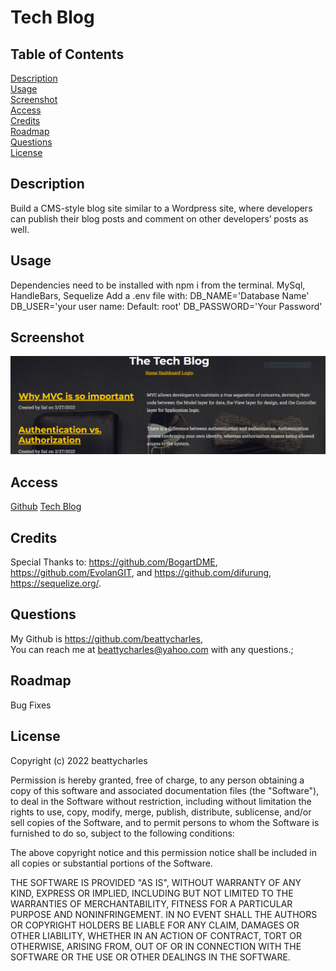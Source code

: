 # Tech Blog

## Table of Contents
[Description](#description)<br>
[Usage](#usage)<br>
[Screenshot](#screenshot)<br>
[Access](#access)<br>
[Credits](#credits)<br>
[Roadmap](#roadmap)<br>
[Questions](#questions)<br>
[License](#license)

## Description
 Build a CMS-style blog site similar to a Wordpress site, where developers can publish their 
 blog posts and comment on other developers’ posts as well. 

## Usage
Dependencies need to be installed with npm i from the terminal.
MySql, HandleBars,  Sequelize
Add a .env file with: 
DB_NAME='Database Name'
DB_USER='your user name: Default: root'
DB_PASSWORD='Your Password'

## Screenshot
![Screenshot](./public/assits/TechBlog.PNG)

## Access

[Github](https://www.github.com/beattycharles)
[Tech Blog](https://github.com/beattycharles/e-commerce)

## Credits
Special Thanks to: https://github.com/BogartDME, https://github.com/EvolanGIT, and https://github.com/difurung,
https://sequelize.org/.

## Questions
My Github is https://github.com/beattycharles, <br>
You can reach me at beattycharles@yahoo.com with any questions.;

## Roadmap
Bug Fixes

## License
Copyright (c) 2022 beattycharles

Permission is hereby granted, free of charge, to any person obtaining a copy
of this software and associated documentation files (the "Software"), to deal
in the Software without restriction, including without limitation the rights
to use, copy, modify, merge, publish, distribute, sublicense, and/or sell
copies of the Software, and to permit persons to whom the Software is
furnished to do so, subject to the following conditions:

The above copyright notice and this permission notice shall be included in all
copies or substantial portions of the Software.

THE SOFTWARE IS PROVIDED "AS IS", WITHOUT WARRANTY OF ANY KIND, EXPRESS OR
IMPLIED, INCLUDING BUT NOT LIMITED TO THE WARRANTIES OF MERCHANTABILITY,
FITNESS FOR A PARTICULAR PURPOSE AND NONINFRINGEMENT. IN NO EVENT SHALL THE
AUTHORS OR COPYRIGHT HOLDERS BE LIABLE FOR ANY CLAIM, DAMAGES OR OTHER
LIABILITY, WHETHER IN AN ACTION OF CONTRACT, TORT OR OTHERWISE, ARISING FROM,
OUT OF OR IN CONNECTION WITH THE SOFTWARE OR THE USE OR OTHER DEALINGS IN THE
SOFTWARE.
